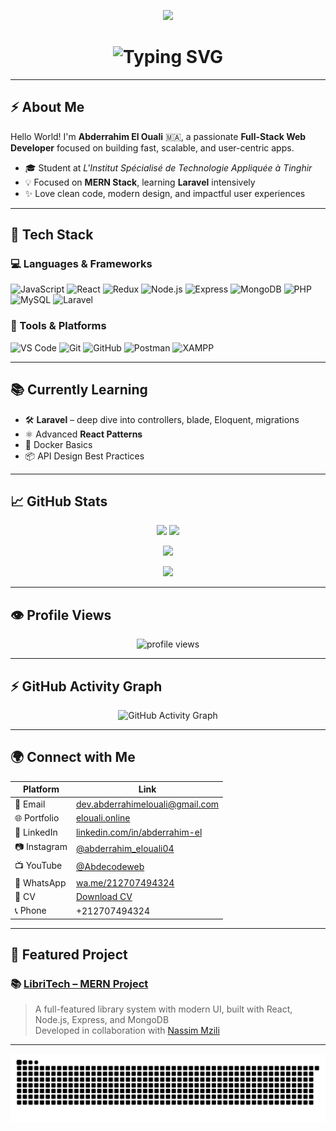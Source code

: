 <!-- Hero Banner -->
<p align="center">
  <img src="https://img.shields.io/badge/MERN-Stack-green?style=for-the-badge&logo=mongodb&logoColor=white&labelColor=black" />
</p>

<h1 align="center">
  <img src="https://readme-typing-svg.herokuapp.com?font=Fira+Code&weight=500&size=30&pause=1000&color=00C2CB&center=true&vCenter=true&width=700&lines=Hi+👋+I'm+Abderrahim+El+Ouali;Full-Stack+Web+Developer;MERN+Stack+%2B+Laravel+Learner;Welcome+to+my+GitHub+World!" alt="Typing SVG" />
</h1>

---

## ⚡ About Me

Hello World! I'm **Abderrahim El Ouali** 🇲🇦, a passionate **Full-Stack Web Developer** focused on building fast, scalable, and user-centric apps.

- 🎓 Student at *L'Institut Spécialisé de Technologie Appliquée à Tinghir*
- 💡 Focused on **MERN Stack**, learning **Laravel** intensively
- ✨ Love clean code, modern design, and impactful user experiences

---

## 🚀 Tech Stack

### 💻 Languages & Frameworks

![JavaScript](https://img.shields.io/badge/JavaScript-F7DF1E?style=flat-square&logo=javascript&logoColor=black)
![React](https://img.shields.io/badge/React-20232A?style=flat-square&logo=react&logoColor=61DAFB)
![Redux](https://img.shields.io/badge/Redux-593D88?style=flat-square&logo=redux&logoColor=white)
![Node.js](https://img.shields.io/badge/Node.js-339933?style=flat-square&logo=node.js&logoColor=white)
![Express](https://img.shields.io/badge/Express-000000?style=flat-square&logo=express&logoColor=white)
![MongoDB](https://img.shields.io/badge/MongoDB-4EA94B?style=flat-square&logo=mongodb&logoColor=white)
![PHP](https://img.shields.io/badge/PHP-777BB4?style=flat-square&logo=php&logoColor=white)
![MySQL](https://img.shields.io/badge/MySQL-00758F?style=flat-square&logo=mysql&logoColor=white)
![Laravel](https://img.shields.io/badge/Laravel-F55247?style=flat-square&logo=laravel&logoColor=white)

### 🧰 Tools & Platforms

![VS Code](https://img.shields.io/badge/VSCode-007ACC?style=flat-square&logo=visual-studio-code&logoColor=white)
![Git](https://img.shields.io/badge/Git-F05032?style=flat-square&logo=git&logoColor=white)
![GitHub](https://img.shields.io/badge/GitHub-181717?style=flat-square&logo=github&logoColor=white)
![Postman](https://img.shields.io/badge/Postman-FF6C37?style=flat-square&logo=postman&logoColor=white)
![XAMPP](https://img.shields.io/badge/XAMPP-FB7A24?style=flat-square&logo=xampp&logoColor=white)

---

## 📚 Currently Learning

- 🛠️ **Laravel** – deep dive into controllers, blade, Eloquent, migrations
- ⚛️ Advanced **React Patterns**
- 🐳 Docker Basics
- 📦 API Design Best Practices

---

## 📈 GitHub Stats

<p align="center">
  <img src="https://github-readme-stats.vercel.app/api?username=abderrahimelouali&show_icons=true&theme=material-palenight&count_private=true&hide_title=true&hide_rank=true" height="150" />
  <img src="https://github-readme-streak-stats.herokuapp.com?user=abderrahimelouali&theme=material-palenight&hide_border=true" height="150" />
</p>

<p align="center">
  <img src="https://github-readme-stats.vercel.app/api/top-langs?username=abderrahimelouali&layout=compact&theme=material-palenight" height="150" />
</p>

<p align="center">
  <img src="https://github-profile-trophy.vercel.app/?username=abderrahimelouali&theme=material-palenight&row=1&column=4" />
</p>

---

## 👁️ Profile Views

<p align="center">
  <img src="https://komarev.com/ghpvc/?username=abderrahimelouali&color=00C2CB" alt="profile views" />
</p>

---

## ⚡ GitHub Activity Graph

<p align="center">
  <img src="https://github-readme-activity-graph.vercel.app/graph?username=abderrahimelouali&theme=react-dark&hide_border=true&area=true" alt="GitHub Activity Graph">
</p>

---

## 🌍 Connect with Me

| Platform | Link |
|----------|------|
| 📧 Email | dev.abderrahimelouali@gmail.com |
| 🌐 Portfolio | [elouali.online](https://elouali.online) |
| 💼 LinkedIn | [linkedin.com/in/abderrahim-el](https://www.linkedin.com/in/abderrahim-el) |
| 📷 Instagram | [@abderrahim_elouali04](https://www.instagram.com/abderrahim_elouali04/) |
| 📺 YouTube | [@Abdecodeweb](https://www.youtube.com/@Abdecodeweb) |
| 📱 WhatsApp | [wa.me/212707494324](https://wa.me/212707494324) |
| 📄 CV | [Download CV](https://elouali.online/cv.pdf) |
| 📞 Phone | +212707494324 |

---

## 🧩 Featured Project

### 📚 [LibriTech – MERN Project](https://library-system-pfe.netlify.app/)
> A full-featured library system with modern UI, built with React, Node.js, Express, and MongoDB  
> Developed in collaboration with [Nassim Mzili](https://nassim.online)

---

<p align="center">
  <img src="https://github.com/7oSkaaa/7oSkaaa/blob/output/github-contribution-grid-snake.svg" alt="GitHub Contribution Snake Animation" />
</p>
